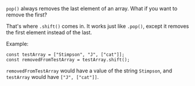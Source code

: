 `pop()` always removes the last element of an array. What if you want to remove the first?

That's where `.shift()` comes in. It works just like `.pop()`, except it removes the first element instead of the last.

Example:
```
const testArray = ["Stimpson", "J", ["cat"]];
const removedFromTestArray = testArray.shift();
```

`removedFromTestArray` would have a value of the string `Stimpson`, and `testArray` would have `["J", ["cat"]]`.